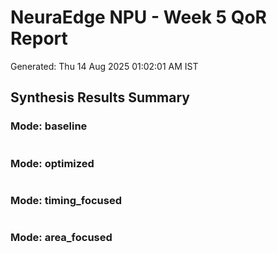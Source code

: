 # NeuraEdge NPU - Week 5 QoR Report
Generated: Thu 14 Aug 2025 01:02:01 AM IST

## Synthesis Results Summary
### Mode: baseline
```
```

### Mode: optimized
```
```

### Mode: timing_focused
```
```

### Mode: area_focused
```
```

